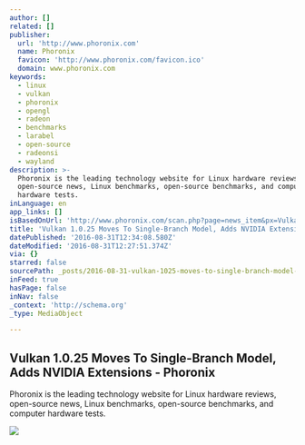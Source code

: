 ```yaml
---
author: []
related: []
publisher:
  url: 'http://www.phoronix.com'
  name: Phoronix
  favicon: 'http://www.phoronix.com/favicon.ico'
  domain: www.phoronix.com
keywords:
  - linux
  - vulkan
  - phoronix
  - opengl
  - radeon
  - benchmarks
  - larabel
  - open-source
  - radeonsi
  - wayland
description: >-
  Phoronix is the leading technology website for Linux hardware reviews,
  open-source news, Linux benchmarks, open-source benchmarks, and computer
  hardware tests.
inLanguage: en
app_links: []
isBasedOnUrl: 'http://www.phoronix.com/scan.php?page=news_item&px=Vulkan-1.0.25-Released'
title: 'Vulkan 1.0.25 Moves To Single-Branch Model, Adds NVIDIA Extensions - Phoronix'
datePublished: '2016-08-31T12:34:08.580Z'
dateModified: '2016-08-31T12:27:51.374Z'
via: {}
starred: false
sourcePath: _posts/2016-08-31-vulkan-1025-moves-to-single-branch-model-adds-nvidia-exte.md
inFeed: true
hasPage: false
inNav: false
_context: 'http://schema.org'
_type: MediaObject

---
```

<article style=""><h1>Vulkan 1.0.25 Moves To Single-Branch Model, Adds NVIDIA Extensions - Phoronix</h1><p>Phoronix is the leading technology website for Linux hardware reviews, open-source news, Linux benchmarks, open-source benchmarks, and computer hardware tests.</p><img src="http://www.phoronix.com/assets/categories/vulkan.jpg" /></article>